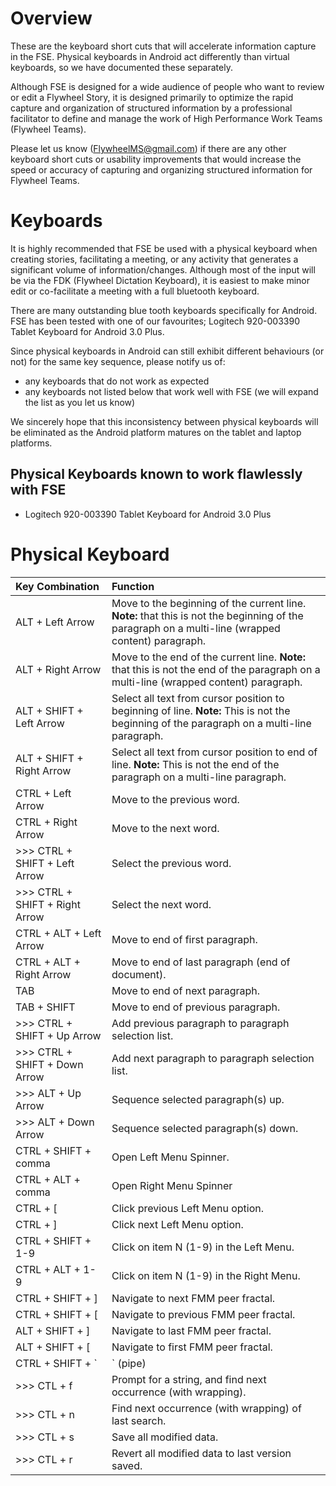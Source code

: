 # Overview #

These are the keyboard short cuts that will accelerate information capture in the FSE.  Physical keyboards in Android act differently than virtual keyboards, so we have documented these separately.

Although FSE is designed for a wide audience of people who want to review or edit a Flywheel Story, it is designed primarily to optimize the rapid capture and organization of structured information by a professional facilitator to define and manage the work of High Performance Work Teams (Flywheel Teams).

Please let us know (FlywheelMS@gmail.com) if there are any other keyboard short cuts or usability improvements that would increase the speed or accuracy of capturing and organizing structured information for Flywheel Teams.

# Keyboards #

It is highly recommended that FSE be used with a physical keyboard when creating stories, facilitating a meeting, or any activity that generates a significant volume of information/changes.  Although most of the input will be via the FDK (Flywheel Dictation Keyboard), it is easiest to make minor edit or co-facilitate a meeting with a full bluetooth keyboard.

There are many outstanding blue tooth keyboards specifically for Android.  FSE has been tested with one of our favourites; Logitech 920-003390 Tablet Keyboard for Android 3.0 Plus.

Since physical keyboards in Android can still exhibit different behaviours (or not) for the same key sequence, please notify us of:
  * any keyboards that do not work as expected
  * any keyboards not listed below that work well with FSE (we will expand the list as you let us know)

We sincerely hope that this inconsistency between physical keyboards will be eliminated as the Android platform matures on the tablet and laptop platforms.

## Physical Keyboards known to work flawlessly with FSE ##
  * Logitech 920-003390 Tablet Keyboard for Android 3.0 Plus


# Physical Keyboard #
| **Key Combination** | **Function** |
|:--------------------|:-------------|
|ALT + Left Arrow|Move to the beginning of the current line.  **Note:** that this is not the beginning of the paragraph on a multi-line (wrapped content) paragraph.|
|ALT + Right Arrow|Move to the end of the current line.  **Note:** that this is not the end of the paragraph on a multi-line (wrapped content) paragraph.|
|ALT + SHIFT + Left Arrow|Select all text from cursor position to beginning of line.  **Note:** This is not the beginning of the paragraph on a multi-line paragraph.|
|ALT + SHIFT + Right Arrow|Select all text from cursor position to end of line.  **Note:** This is not the end of the paragraph on a multi-line paragraph.|
|CTRL + Left Arrow|Move to the previous word.|
|CTRL + Right Arrow|Move to the next word.|
|>>>  CTRL + SHIFT + Left Arrow|Select the previous word.|
|>>>  CTRL + SHIFT + Right Arrow|Select the next word.|
|CTRL + ALT + Left Arrow|Move to end of first paragraph.|
|CTRL + ALT + Right Arrow|Move to end of last paragraph (end of document).|
|TAB|Move to end of next paragraph.|
|TAB + SHIFT|Move to end of previous paragraph.|
|>>>  CTRL + SHIFT + Up Arrow|Add previous paragraph to paragraph selection list.|
|>>>  CTRL + SHIFT + Down Arrow|Add next paragraph to paragraph selection list.|
|>>>  ALT + Up Arrow|Sequence selected paragraph(s) up.|
|>>>  ALT + Down Arrow|Sequence selected paragraph(s) down.|
|CTRL + SHIFT + comma|Open Left Menu Spinner.|
|CTRL + ALT + comma|Open Right Menu Spinner|
|CTRL + [|Click previous Left Menu option.|
|CTRL + ]|Click next Left Menu option.|
|CTRL + SHIFT + 1-9|Click on item N (1-9) in the Left Menu.|
|CTRL + ALT + 1-9|Click on item N (1-9) in the Right Menu.|
|CTRL + SHIFT + ]|Navigate to next FMM peer fractal.|
|CTRL + SHIFT + [|Navigate to previous FMM peer fractal.|
|ALT + SHIFT + ]|Navigate to last FMM peer fractal.|
|ALT + SHIFT + [|Navigate to first FMM peer fractal.|
|CTRL + SHIFT + `|` (pipe)|Open navigation spinner.|
|>>>  CTL + f|Prompt for a string, and find next occurrence (with wrapping).|
|>>>  CTL + n|Find next occurrence (with wrapping) of last search.|
|>>>  CTL + s|Save all modified data.|
|>>>  CTL + r|Revert all modified data to last version saved.|